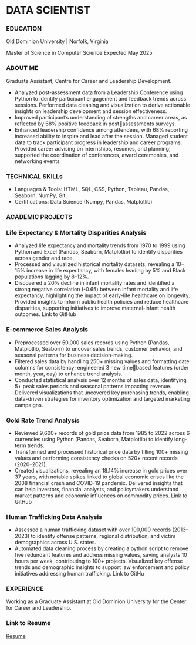 
# DATA SCIENTIST

### EDUCATION
<p> Old Dominion University | Norfolk, Virginia </p>
<p> Master of Science in Computer Science 		  Expected May 2025 </p>

### ABOUT ME
Graduate Assistant, Centre for Career and Leadership Development. 
- Analyzed post-assessment data from a Leadership Conference using Python to identify participant engagement and 
feedback trends across sessions. Performed data cleaning and visualization to derive actionable insights on leadership 
development and session effectiveness. 
- Improved participant’s understanding of strengths and career areas, as reflected by 68% positive feedback in postassessments surveys. 
- Enhanced leadership confidence among attendees, with 68% reporting increased ability to inspire and lead after the session.
Managed student data to track participant progress in leadership and career programs. Provided career advising on 
internships, resumes, and planning; supported the coordination of conferences, award ceremonies, and networking events

###  TECHNICAL SKILLs
<ul>
  <li>  Languages & Tools: HTML, SQL, CSS, Python, Tableau, Pandas, Seaborn,  NumPy, Git.</li>
  <li>  Certifications: Data Science (Numpy, Pandas, Matplotlib)</li>
</ul>

### ACADEMIC PROJECTS

### Life Expectancy & Mortality Disparities Analysis
- Analyzed life expectancy and mortality trends from 1970 to 1999 using Python and Excel (Pandas, Seaborn, Matplotlib) to 
identify disparities across gender and race.
- Processed and visualized historical mortality datasets, revealing a 10–15% increase in life expectancy, with females leading 
by 5% and Black populations lagging by 8–12%.
- Discovered a 20% decline in infant mortality rates and identified a strong negative correlation (-0.65) between infant 
mortality and life expectancy, highlighting the impact of early-life healthcare on longevity. Provided insights to inform 
public health policies and reduce healthcare disparities, supporting initiatives to improve maternal-infant health outcomes.
Link to GitHub

### E-commerce Sales Analysis
- Preprocessed over 50,000 sales records using Python (Pandas, Matplotlib, Seaborn) to uncover sales trends, customer 
behavior, and seasonal patterns for business decision-making.
- Filtered sales data by handling 250+ missing values and formatting date columns for consistency; engineered 3 new timebased features (order month, year, day) to enhance trend analysis.
- Conducted statistical analysis over 12 months of sales data, identifying 5+ peak sales periods and seasonal patterns 
impacting revenue. Delivered visualizations that uncovered key purchasing trends, enabling data-driven strategies for 
inventory optimization and targeted marketing campaigns.

### Gold Rate Trend Analysis
- Reviewed 9,600+ records of gold price data from 1985 to 2022 across 6 currencies using Python (Pandas, Seaborn, 
Matplotlib) to identify long-term trends.
- Transformed and processed historical price data by filling 100+ missing values and performing consistency checks on 520+ 
recent records (2020–2021).
- Created visualizations, revealing an 18.14% increase in gold prices over 37 years, with notable spikes linked to global 
economic crises like the 2008 financial crash and COVID-19 pandemic. Delivered insights that can help investors, financial 
analysts, and policymakers understand market patterns and economic influences on commodity prices.
Link to GitHub

### Human Trafficking Data Analysis
- Assessed a human trafficking dataset with over 100,000 records (2013–2023) to identify offense patterns, regional 
distribution, and victim demographics across U.S. states.
- Automated data cleaning process by creating a python script to remove five redundant features and address missing values, 
saving analysts 10 hours per week, contributing to 100+ projects. Visualized key offense trends and demographic insights to 
support law enforcement and policy initiatives addressing human trafficking.
Link to GitHu


### EXPERIENCE
Working as a Graduate Assistant at Old Dominion University for the Center for Career and Leadership. 
### Link to Resume
[Resume](file:///C:/Users/nkaur001/Downloads/Navleen_Kaur_Resume.pdf)
